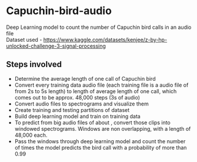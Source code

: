 # Capuchin-bird-audio
Deep Learning model to count the number of Capuchin bird calls in an audio file
<br>
Dataset used - https://www.kaggle.com/datasets/kenjee/z-by-hp-unlocked-challenge-3-signal-processing
## Steps involved
* Determine the average length of one call of Capuchin bird
* Convert every training data audio file (each training file is a audio file of from 2s to 5s length) to length of average length of one call, which comes out to be approx. 48,000 steps (3s of audio)
* Convert audio files to spectrograms and visualize them
* Create training and testing partitions of dataset
* Build deep learning model and train on training data
* To predict from big audio files of about , convert those clips into windowed spectrograms. Windows are non overlapping, with a length of 48,000 each.
* Pass the windows through deep learning model and count the number of times the model predicts the bird call with a probability of more than 0.99
